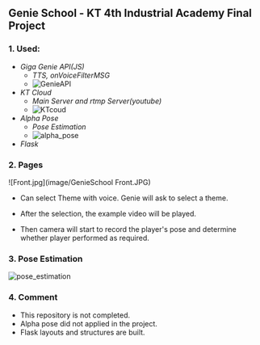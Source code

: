 ## Genie School - KT 4th Industrial Academy Final Project

### 1. Used: 

- *Giga Genie API(JS)*
  - *TTS, onVoiceFilterMSG*
  - ![GenieAPI](D:\JW\2019_KTIntern\genie_school\genieschool\image\GenieAPI.JPG)
- *KT Cloud*
  - *Main Server and rtmp Server(youtube)*
  - ![KTcoud](D:\JW\2019_KTIntern\genie_school\genieschool\image\KTcoud.JPG)
- *Alpha Pose*
  - *Pose Estimation*
  - ![alpha_pose](D:\JW\2019_KTIntern\genie_school\genieschool\image\alpha_pose.JPG)
- *Flask*

### 2. Pages

![Front.jpg](image/GenieSchool Front.JPG)

- Can select Theme with voice. Genie will ask to select a theme.

- After the selection, the example video will be played.
- Then camera will start to record the player's pose and determine whether player performed as required.

### 3. Pose Estimation

![pose_estimation](D:\JW\2019_KTIntern\genie_school\genieschool\image\pose_estimation.JPG)

### 4. Comment

- This repository is not completed.
- Alpha pose did not applied in the project.
- Flask layouts and structures are built.